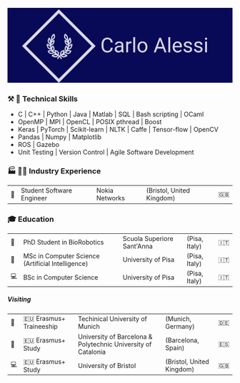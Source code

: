 <p align="center">
  <a href="https://www.linkedin.com/in/carlo-alessi/">
  <img src="twitter_header_photo_1.png">
  </a>
</p>

### :hammer_and_pick: :wrench: Technical Skills
- C | C++ | Python | Java | Matlab | SQL | Bash scripting | OCaml
- OpenMP | MPI | OpenCL | POSIX pthread | Boost 
- Keras | PyTorch | Scikit-learn | NLTK | Caffe | Tensor-flow | OpenCV
- Pandas | Numpy | Matplotlib
- ROS | Gazebo
- Unit Testing | Version Control | Agile Software Development

### :factory: :man_scientist:  Industry Experience
| | | | | |
|-|-|-|-|-|
| :satellite: | Student Software Engineer | Nokia Networks | (Bristol, United Kingdom) | :uk: |

### :mortar_board: Education 
| |                                                   |                            |               |   |
|-|---------------------------------------------------|----------------------------|---------------|---|
| :robot: | PhD Student in BioRobotics                        | Scuola Superiore Sant'Anna | (Pisa, Italy) | :it:  |
| :brain: | MSc in Computer Science (Artificial Intelligence) | University of Pisa         | (Pisa, Italy) | :it:  |
| :computer: | BSc in Computer Science                           | University of Pisa         | (Pisa, Italy) | :it:  |

##### Visiting
| |                                                   |                            |               |   |
|-|---------------------------------------------------|----------------------------|---------------|---|
| :robot: | :eu: Erasmus+ Traineeship  | Techinical University of Munich | (Munich, Germany) | :de:  |
| :brain: | :eu: Erasmus+ Study | University of Barcelona & Polytechnic University of Catalonia  | (Barcelona, Spain) | :es:  |
| :computer: | :eu: Erasmus+ Study      | University of Bristol        | (Bristol, United Kingdom) | :uk:  |
